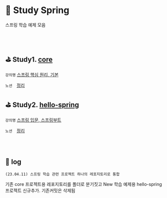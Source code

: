 # 🍃 Study Spring
스프링 학습 예제 모음

</br></br>

## ⛳ Study1. [core](https://github.com/jin-hyojoo/study_spring.git/core)

 `강의명` [스프링 핵심 원리, 기본](https://www.inflearn.com/course/%EC%8A%A4%ED%94%84%EB%A7%81-%ED%95%B5%EC%8B%AC-%EC%9B%90%EB%A6%AC-%EA%B8%B0%EB%B3%B8%ED%8E%B8/dashboard)
 
 `노션`　[정리](https://nyozu.notion.site/Spring-75ca6948f7bc4d23b9efee341ed7a9a5) 
   

## ⛳ Study2. [hello-spring](https://github.com/jin-hyojoo/study_spring.git/hello-spring)

 `강의명` [스프링 입문, 스프링부트](https://www.inflearn.com/course/%EC%8A%A4%ED%94%84%EB%A7%81-%EC%9E%85%EB%AC%B8-%EC%8A%A4%ED%94%84%EB%A7%81%EB%B6%80%ED%8A%B8/dashboard)
 
 `노션`　[정리](https://nyozu.notion.site/86c9b07823904e0c8326fbf311af706d) 
   
</br></br>

## 📝 log

`(23.04.11) 스프링 학습 관련 프로젝트 하나의 레포지토리로 통합`
  
기존 core 프로젝트용 레포지토리를 폴더로 분기짓고 
New 학습 예제용 hello-spring 프로젝트 신규추가. 기존커밋은 삭제됨 